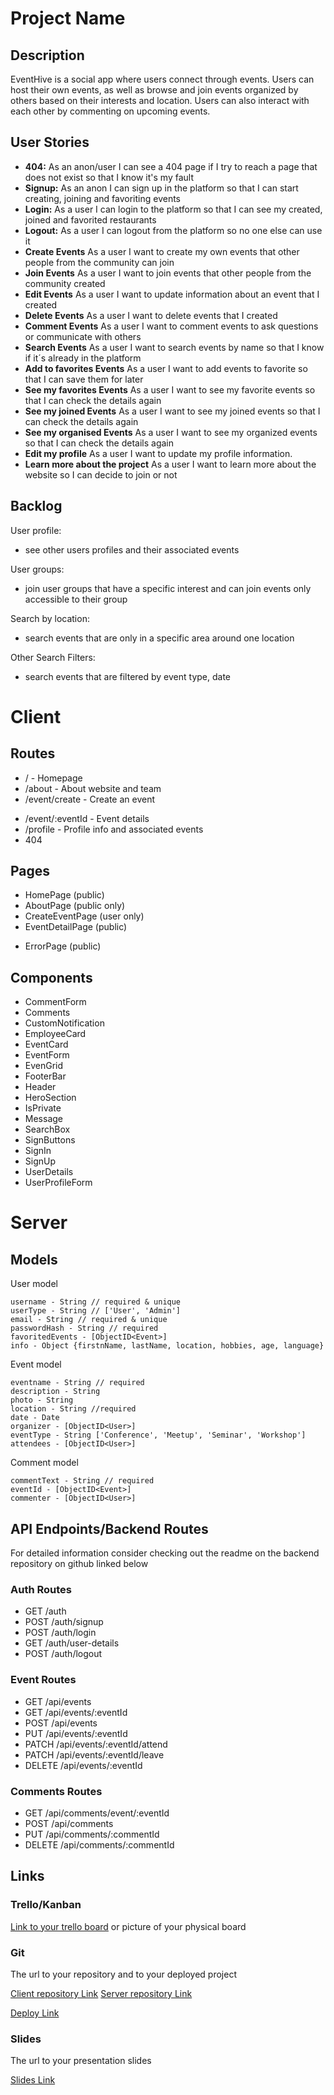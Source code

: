 # Project Name

## Description

EventHive is a social app where users connect through events. Users can host their own events, as well as browse and join events organized by others based on their interests and location. Users can also interact with each other by commenting on upcoming events.

## User Stories

- **404:** As an anon/user I can see a 404 page if I try to reach a page that does not exist so that I know it's my fault
- **Signup:** As an anon I can sign up in the platform so that I can start creating, joining and favoriting events
- **Login:** As a user I can login to the platform so that I can see my created, joined and favorited restaurants
- **Logout:** As a user I can logout from the platform so no one else can use it
- **Create Events** As a user I want to create my own events that other people from the community can join
- **Join Events** As a user I want to join events that other people from the community created
- **Edit Events** As a user I want to update information about an event that I created
- **Delete Events** As a user I want to delete events that I created
- **Comment Events** As a user I want to comment events to ask questions or communicate with others
- **Search Events** As a user I want to search events by name so that I know if it´s already in the platform
- **Add to favorites Events** As a user I want to add events to favorite so that I can save them for later
- **See my favorites Events** As a user I want to see my favorite events so that I can check the details again
- **See my joined Events** As a user I want to see my joined events so that I can check the details again
- **See my organised Events** As a user I want to see my organized events so that I can check the details again
- **Edit my profile** As a user I want to update my profile information.
- **Learn more about the project** As a user I want to learn more about the website so I can decide to join or not

## Backlog

User profile:

- see other users profiles and their associated events

User groups:

- join user groups that have a specific interest and can join events only accessible to their group

Search by location:

- search events that are only in a specific area around one location

Other Search Filters:

- search events that are filtered by event type, date

# Client

## Routes

- / - Homepage
- /about - About website and team
- /event/create - Create an event
<!-- - /event/update - Update an event -->
- /event/:eventId - Event details
- /profile - Profile info and associated events
- 404

## Pages

- HomePage (public)
- AboutPage (public only)
- CreateEventPage (user only)
- EventDetailPage (public)
<!-- - UpdateEventPage (user only) -->
- ErrorPage (public)

## Components

- CommentForm
- Comments
- CustomNotification
- EmployeeCard
- EventCard
- EventForm
- EvenGrid
- FooterBar
- Header
- HeroSection
- IsPrivate
- Message
- SearchBox
- SignButtons
- SignIn
- SignUp
- UserDetails
- UserProfileForm

# Server

## Models

User model

```
username - String // required & unique
userType - String // ['User', 'Admin']
email - String // required & unique
passwordHash - String // required
favoritedEvents - [ObjectID<Event>]
info - Object {firstnName, lastName, location, hobbies, age, language}
```

Event model

```
eventname - String // required
description - String
photo - String
location - String //required
date - Date
organizer - [ObjectID<User>]
eventType - String ['Conference', 'Meetup', 'Seminar', 'Workshop']
attendees - [ObjectID<User>]
```

Comment model

```
commentText - String // required
eventId - [ObjectID<Event>]
commenter - [ObjectID<User>]
```

## API Endpoints/Backend Routes

For detailed information consider checking out the readme on the backend repository on github linked below

### Auth Routes

- GET /auth
- POST /auth/signup
- POST /auth/login
- GET /auth/user-details
- POST /auth/logout

### Event Routes

- GET /api/events
- GET /api/events/:eventId
- POST /api/events
- PUT /api/events/:eventId
- PATCH /api/events/:eventId/attend
- PATCH /api/events/:eventId/leave
- DELETE /api/events/:eventId

### Comments Routes

- GET /api/comments/event/:eventId
- POST /api/comments
- PUT /api/comments/:commentId
- DELETE /api/comments/:commentId

## Links

### Trello/Kanban

[Link to your trello board](https://trello.com/b/Qh9UrVy4/event-hive) or picture of your physical board

### Git

The url to your repository and to your deployed project

[Client repository Link](https://github.com/codewithmirko/event-hive-frontend)
[Server repository Link](https://github.com/ftmgr/event-hive-backend)

[Deploy Link](https://eventhiveapp.netlify.app/)

### Slides

The url to your presentation slides

[Slides Link](https://docs.google.com/presentation/d/1KZTlYS4_-gdKyrmw_buiwKBAoFCg_nHKl6GMeBQFDVM/edit#slide=id.g2da5804e803_0_224)
